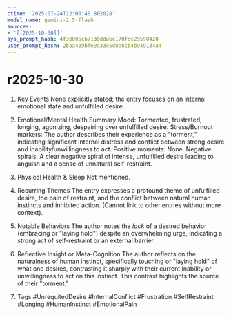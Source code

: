 ```yaml
---
ctime: '2025-07-24T12:00:40.802028'
model_name: gemini-2.5-flash
sources:
- '[[2025-10-30]]'
sys_prompt_hash: 4f38005cb7130dda6e170fdc29590420
user_prompt_hash: 2baa409bfe9a33c5d8e8cb4b949134a4
---
```

# r2025-10-30

1. Key Events
None explicitly stated; the entry focuses on an internal emotional state and unfulfilled desire.

2. Emotional/Mental Health Summary
Mood: Tormented, frustrated, longing, agonizing, despairing over unfulfilled desire.
Stress/Burnout markers: The author describes their experience as a "torment," indicating significant internal distress and conflict between strong desire and inability/unwillingness to act.
Positive moments: None.
Negative spirals: A clear negative spiral of intense, unfulfilled desire leading to anguish and a sense of unnatural self-restraint.

3. Physical Health & Sleep
Not mentioned.

4. Recurring Themes
The entry expresses a profound theme of unfulfilled desire, the pain of restraint, and the conflict between natural human instincts and inhibited action. (Cannot link to other entries without more context).

5. Notable Behaviors
The author notes the *lack* of a desired behavior (embracing or "laying hold") despite an overwhelming urge, indicating a strong act of self-restraint or an external barrier.

6. Reflective Insight or Meta-Cognition
The author reflects on the naturalness of human instinct, specifically touching or "laying hold" of what one desires, contrasting it sharply with their current inability or unwillingness to act on this instinct. This contrast highlights the source of their "torment."

7. Tags
#UnrequitedDesire #InternalConflict #Frustration #SelfRestraint #Longing #HumanInstinct #EmotionalPain